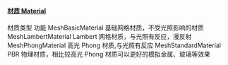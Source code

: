 #### [材质 Material](https://threejs.org/docs/index.html#api/en/materials/LineBasicMaterial)

材质类型 功能
MeshBasicMaterial 基础网格材质，不受光照影响的材质
MeshLambertMaterial Lambert 网格材质，与光照有反应，漫反射
MeshPhongMaterial 高光 Phong 材质,与光照有反应
MeshStandardMaterial PBR 物理材质，相比较高光 Phong 材质可以更好的模拟金属、玻璃等效果
